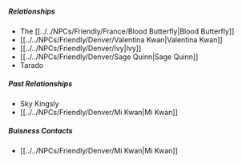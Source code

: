 ##### Relationships
- The [[../../NPCs/Friendly/France/Blood Butterfly|Blood Butterfly]]
- [[../../NPCs/Friendly/Denver/Valentina Kwan|Valentina Kwan]]
- [[../../NPCs/Friendly/Denver/Ivy|Ivy]]
- [[../../NPCs/Friendly/Denver/Sage Quinn|Sage Quinn]]
- Tarado

##### Past Relationships
- Sky Kingsly
- [[../../NPCs/Friendly/Denver/Mi Kwan|Mi Kwan]]


##### Buisness Contacts
- [[../../NPCs/Friendly/Denver/Mi Kwan|Mi Kwan]]